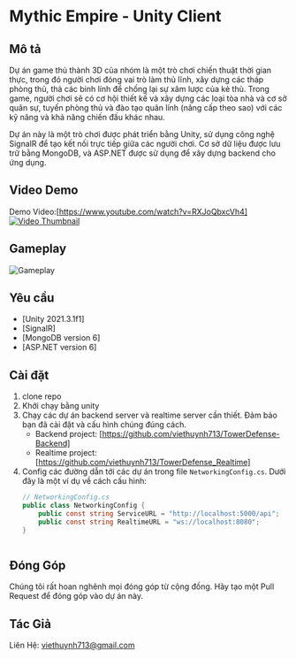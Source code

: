 # Mythic Empire - Unity Client

## Mô tả
Dự án game thủ thành 3D của nhóm là một trò chơi chiến thuật thời gian thực, trong đó người chơi đóng vai trò làm thủ lĩnh, xây dựng các tháp phòng thủ, thả các binh lính để chống lại sự xâm lược của kẻ thù. Trong game, người chơi sẽ có cơ hội thiết kế và xây dựng các loại tòa nhà và cơ sở quân sự, tuyến phòng thủ và đào tạo quân lính (nâng cấp theo sao) với các kỹ năng và khả năng chiến đấu khác nhau. 

Dự án này là một trò chơi được phát triển bằng Unity, sử dụng công nghệ SignalR để tạo kết nối trực tiếp giữa các người chơi. Cơ sở dữ liệu được lưu trữ bằng MongoDB, và ASP.NET được sử dụng để xây dựng backend cho ứng dụng.
## Video Demo
Demo Video:[https://www.youtube.com/watch?v=RXJoQbxcVh4]
[![Video Thumbnail](https://www.youtube.com/embed/RXJoQbxcVh4)](https://www.youtube.com/watch?v=RXJoQbxcVh4)



## Gameplay
![Gameplay](https://i.ibb.co/Vt7j4KF/ingame.png)


## Yêu cầu
- [Unity 2021.3.1f1]
- [SignalR]
- [MongoDB version 6]
- [ASP.NET version 6]

## Cài đặt 
1. clone repo
2. Khởi chạy bằng unity
3. Chạy các dự án backend server và realtime server cần thiết. Đảm bảo bạn đã cài đặt và cấu hình chúng đúng cách.
   - Backend project: [https://github.com/viethuynh713/TowerDefense-Backend]
   - Realtime project: [https://github.com/viethuynh713/TowerDefense_Realtime]
4. Config các đường dẫn tới các dự án trong file `NetworkingConfig.cs`. Dưới đây là một ví dụ về cách cấu hình:
   ```csharp
   // NetworkingConfig.cs
   public class NetworkingConfig {
       public const string ServiceURL = "http://localhost:5000/api";
       public const string RealtimeURL = "ws://localhost:8080"; 
   }



## Đóng Góp
Chúng tôi rất hoan nghênh mọi đóng góp từ cộng đồng. Hãy tạo một Pull Request để đóng góp vào dự án này.

## Tác Giả

Liên Hệ: viethuynh713@gmail.com


